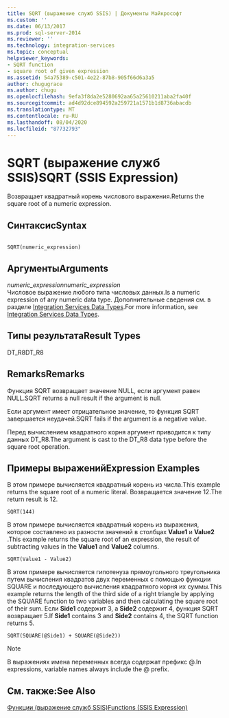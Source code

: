 ```yaml
---
title: SQRT (выражение служб SSIS) | Документы Майкрософт
ms.custom: ''
ms.date: 06/13/2017
ms.prod: sql-server-2014
ms.reviewer: ''
ms.technology: integration-services
ms.topic: conceptual
helpviewer_keywords:
- SQRT function
- square root of given expression
ms.assetid: 54a75389-c501-4e22-87b8-905f66d6a3a5
author: chugugrace
ms.author: chugu
ms.openlocfilehash: 9efa3f8da2e5280692aa65a25610211aba2fa40f
ms.sourcegitcommit: ad4d92dce894592a259721a1571b1d8736abacdb
ms.translationtype: MT
ms.contentlocale: ru-RU
ms.lasthandoff: 08/04/2020
ms.locfileid: "87732793"
---
```

# <a name="sqrt-ssis-expression"></a><span data-ttu-id="60f52-102">SQRT (выражение служб SSIS)</span><span class="sxs-lookup"><span data-stu-id="60f52-102">SQRT (SSIS Expression)</span></span>
  <span data-ttu-id="60f52-103">Возвращает квадратный корень числового выражения.</span><span class="sxs-lookup"><span data-stu-id="60f52-103">Returns the square root of a numeric expression.</span></span>  
  
## <a name="syntax"></a><span data-ttu-id="60f52-104">Синтаксис</span><span class="sxs-lookup"><span data-stu-id="60f52-104">Syntax</span></span>  
  
```  
  
SQRT(numeric_expression)  
```  
  
## <a name="arguments"></a><span data-ttu-id="60f52-105">Аргументы</span><span class="sxs-lookup"><span data-stu-id="60f52-105">Arguments</span></span>  
 <span data-ttu-id="60f52-106">*numeric_expression*</span><span class="sxs-lookup"><span data-stu-id="60f52-106">*numeric_expression*</span></span>  
 <span data-ttu-id="60f52-107">Числовое выражение любого типа числовых данных.</span><span class="sxs-lookup"><span data-stu-id="60f52-107">Is a numeric expression of any numeric data type.</span></span> <span data-ttu-id="60f52-108">Дополнительные сведения см. в разделе [Integration Services Data Types](../data-flow/integration-services-data-types.md).</span><span class="sxs-lookup"><span data-stu-id="60f52-108">For more information, see [Integration Services Data Types](../data-flow/integration-services-data-types.md).</span></span>  
  
## <a name="result-types"></a><span data-ttu-id="60f52-109">Типы результата</span><span class="sxs-lookup"><span data-stu-id="60f52-109">Result Types</span></span>  
 <span data-ttu-id="60f52-110">DT_R8</span><span class="sxs-lookup"><span data-stu-id="60f52-110">DT_R8</span></span>  
  
## <a name="remarks"></a><span data-ttu-id="60f52-111">Remarks</span><span class="sxs-lookup"><span data-stu-id="60f52-111">Remarks</span></span>  
 <span data-ttu-id="60f52-112">Функция SQRT возвращает значение NULL, если аргумент равен NULL.</span><span class="sxs-lookup"><span data-stu-id="60f52-112">SQRT returns a null result if the argument is null.</span></span>  
  
 <span data-ttu-id="60f52-113">Если аргумент имеет отрицательное значение, то функция SQRT завершается неудачей.</span><span class="sxs-lookup"><span data-stu-id="60f52-113">SQRT fails if the argument is a negative value.</span></span>  
  
 <span data-ttu-id="60f52-114">Перед вычислением квадратного корня аргумент приводится к типу данных DT_R8.</span><span class="sxs-lookup"><span data-stu-id="60f52-114">The argument is cast to the DT_R8 data type before the square root operation.</span></span>  
  
## <a name="expression-examples"></a><span data-ttu-id="60f52-115">Примеры выражений</span><span class="sxs-lookup"><span data-stu-id="60f52-115">Expression Examples</span></span>  
 <span data-ttu-id="60f52-116">В этом примере вычисляется квадратный корень из числа.</span><span class="sxs-lookup"><span data-stu-id="60f52-116">This example returns the square root of a numeric literal.</span></span> <span data-ttu-id="60f52-117">Возвращается значение 12.</span><span class="sxs-lookup"><span data-stu-id="60f52-117">The return result is 12.</span></span>  
  
```  
SQRT(144)  
```  
  
 <span data-ttu-id="60f52-118">В этом примере вычисляется квадратный корень из выражения, которое составлено из разности значений в столбцах **Value1** и **Value2** .</span><span class="sxs-lookup"><span data-stu-id="60f52-118">This example returns the square root of an expression, the result of subtracting values in the **Value1** and **Value2** columns.</span></span>  
  
```  
SQRT(Value1 - Value2)  
```  
  
 <span data-ttu-id="60f52-119">В этом примере вычисляется гипотенуза прямоугольного треугольника путем вычисления квадратов двух переменных с помощью функции SQUARE и последующего вычисления квадратного корня их суммы.</span><span class="sxs-lookup"><span data-stu-id="60f52-119">This example returns the length of the third side of a right triangle by applying the SQUARE function to two variables and then calculating the square root of their sum.</span></span> <span data-ttu-id="60f52-120">Если **Side1** содержит 3, а **Side2** содержит 4, функция SQRT возвращает 5.</span><span class="sxs-lookup"><span data-stu-id="60f52-120">If **Side1** contains 3 and **Side2** contains 4, the SQRT function returns 5.</span></span>  
  
```  
SQRT(SQUARE(@Side1) + SQUARE(@Side2))  
```  
  
> [!NOTE]  
>  <span data-ttu-id="60f52-121">В выражениях имена переменных всегда содержат префикс \@.</span><span class="sxs-lookup"><span data-stu-id="60f52-121">In expressions, variable names always include the \@ prefix.</span></span>  
  
## <a name="see-also"></a><span data-ttu-id="60f52-122">См. также:</span><span class="sxs-lookup"><span data-stu-id="60f52-122">See Also</span></span>  
 [<span data-ttu-id="60f52-123">Функции (выражение служб SSIS)</span><span class="sxs-lookup"><span data-stu-id="60f52-123">Functions &#40;SSIS Expression&#41;</span></span>](functions-ssis-expression.md)  
  
  

